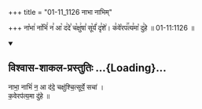 +++
title = "01-11_1126 नाभा नाभिम्"

+++
ना꣡भा꣢ ना꣡भिं꣢ न꣣ आ꣡ द꣢दे꣣ च꣡क्षु꣢षा꣣ सू꣡र्यं꣢ दृ꣣शे꣢। क꣣वे꣡रप꣢꣯त्य꣣मा꣡ दु꣢हे ॥ 01-11:1126 ॥

<div class="js_include" newlevelforh1="2" title="विश्वास-शाकल-प्रस्तुतिः" unfilled url="/vedAH_Rk/shAkalam/saMhitA/vishvAsa-prastutiH/09/010/08_nAbhA_nAbhiM.md">
<details open><summary><h2>विश्वास-शाकल-प्रस्तुतिः ...{Loading}...</h2></summary>


नाभा॒ नाभिं॑ न॒ आ द॑दे॒ चक्षु॑श्चि॒त्सूर्ये॒ सचा॑ ।  
क॒वेरप॑त्य॒मा दु॑हे ॥

</details>
</div>